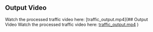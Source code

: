 ## Output Video
Watch the processed traffic video here: [traffic_output.mp4](## Output Video
Watch the processed traffic video here: [traffic_output.mp4](https://drive.google.com/your-link-here)
)
